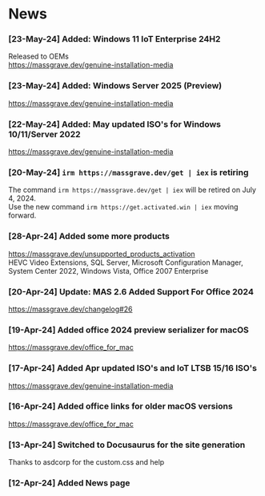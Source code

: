 # News

### [23-May-24] Added: Windows 11 IoT Enterprise 24H2
Released to OEMs  
https://massgrave.dev/genuine-installation-media

### [23-May-24] Added: Windows Server 2025 (Preview)
https://massgrave.dev/genuine-installation-media

### [22-May-24] Added: May updated ISO's for Windows 10/11/Server 2022 
https://massgrave.dev/genuine-installation-media

### [20-May-24] `irm https://massgrave.dev/get | iex` is retiring
The command `irm https://massgrave.dev/get | iex` will be retired on July 4, 2024.  
Use the new command `irm https://get.activated.win | iex` moving forward.  

### [28-Apr-24] Added some more products
https://massgrave.dev/unsupported_products_activation  
HEVC Video Extensions, SQL Server, Microsoft Configuration Manager, System Center 2022, Windows Vista, Office 2007 Enterprise  

### [20-Apr-24] Update: MAS 2.6 Added Support For Office 2024
https://massgrave.dev/changelog#26

### [19-Apr-24] Added office 2024 preview serializer for macOS
https://massgrave.dev/office_for_mac

### [17-Apr-24] Added Apr updated ISO's and IoT LTSB 15/16 ISO's
https://massgrave.dev/genuine-installation-media

### [16-Apr-24] Added office links for older macOS versions
https://massgrave.dev/office_for_mac

### [13-Apr-24] Switched to Docusaurus for the site generation  
Thanks to asdcorp for the custom.css and help

### [12-Apr-24] Added News page
